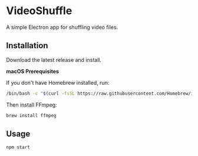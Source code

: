 # VideoShuffle

A simple Electron app for shuffling video files.

## Installation

Download the latest release and install. 

**macOS Prerequisites**

If you don't have Homebrew installed, run:

```bash
/bin/bash -c "$(curl -fsSL https://raw.githubusercontent.com/Homebrew/install/HEAD/install.sh)"
```

Then install FFmpeg:

```bash
brew install ffmpeg
```

## Usage

```bash
npm start
```
